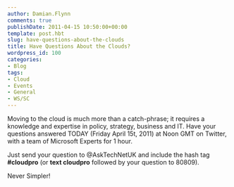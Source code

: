 ```yaml
---
author: Damian.Flynn
comments: true
publishDate: 2011-04-15 10:50:00+00:00
template: post.hbt
slug: have-questions-about-the-clouds
title: Have Questions About the Clouds?
wordpress_id: 100
categories:
- Blog
tags:
- Cloud
- Events
- General
- WS/SC
---
```


Moving to the cloud is much more than a catch-phrase; it requires a knowledge and expertise in policy, strategy, business and IT. Have your questions answered TODAY (Friday April 15t, 2011) at Noon GMT on Twitter, with a team of Microsoft Experts for 1 hour.

Just send your question to @AskTechNetUK and include the hash tag **#cloudpro** (or **text cloudpro** followed by your question to 80809).

Never Simpler!
